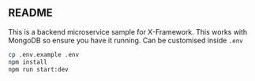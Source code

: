 ## README

This is a backend microservice sample for X-Framework. This works with MongoDB so ensure you have it running. Can be customised inside `.env`

```bash
cp .env.example .env
npm install
npm run start:dev
```
